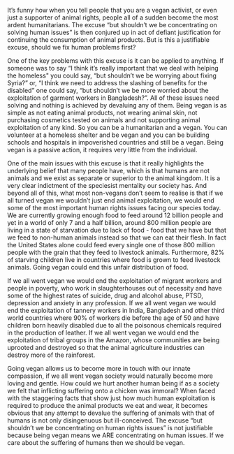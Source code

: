 It’s funny how when you tell people that you are a vegan activist, or even just a supporter of animal rights, people all of a sudden become the most ardent humanitarians. The excuse “but shouldn’t we be concentrating on solving human issues” is then conjured up in act of defiant justification for continuing the consumption of animal products. But is this a justifiable excuse, should we fix human problems first? 

One of the key problems with this excuse is it can be applied to anything. If someone was to say “I think it’s really important that we deal with helping the homeless" you could say, “but shouldn’t we be worrying about fixing Syria?” or, “I think we need to address the slashing of benefits for the disabled” one could say, “but shouldn’t we be more worried about the exploitation of garment workers in Bangladesh?”. All of these issues need solving and nothing is achieved by devaluing any of them. Being vegan is as simple as not eating animal products, not wearing animal skin, not purchasing cosmetics tested on animals and not supporting animal exploitation of any kind. So you can be a humanitarian and a vegan. You can volunteer at a homeless shelter and be vegan and you can be building schools and hospitals in impoverished countries and still be a vegan. Being vegan is a passive action, it requires very little from the individual. 

One of the main issues with this excuse is that it really highlights the underlying belief that many people have, which is that humans are not animals and we exist as separate or superior to the animal kingdom. It is a very clear indictment of the speciesist mentality our society has. And beyond all of this, what most non-vegans don’t seem to realise is that if we all turned vegan we wouldn’t just end animal exploitation, we would end some of the most important human rights issues facing our species today. We are currently growing enough food to feed around 12 billion people and yet in a world of only 7 and a half billion, around 800 million people are living in a state of starvation due to lack of food - food that we have but that we feed to non-human animals instead so that we can eat their flesh. In fact the United States alone could feed every single one of those 800 million people with the grain that they feed to livestock animals. Furthermore, 82% of starving children live in countries where food is grown to feed livestock animals. Going vegan could end this unfair distribution of food. 

If we all went vegan we would end the exploitation of migrant workers and people in poverty, who work in slaughterhouses out of necessity and have some of the highest rates of suicide, drug and alcohol abuse, PTSD, depression and anxiety in any profession. If we all went vegan we would end the exploitation of tannery workers in India, Bangladesh and other third world countries where 90% of workers die before the age of 50 and have children born heavily disabled due to all the poisonous chemicals required in the production of leather. If we all went vegan we would end the exploitation of tribal groups in the Amazon, whose communities are being uprooted and destroyed so that the animal agriculture industries can destroy more of the rainforest. 

Going vegan allows us to become more in touch with our innate compassion, if we all went vegan society would naturally become more loving and gentle. How could we hurt another human being if as a society we felt that inflicting suffering onto a chicken was immoral? When faced with the staggering facts that show just how much human exploitation is required to produce the animal products we eat and wear, it becomes obvious that any attempt to devalue the suffering of animals with that of humans is not only disingenuous but ill-conceived. The excuse “but shouldn’t we be concentrating on human rights issues” is not justifiable because being vegan means we ARE concentrating on human issues. If we care about the suffering of humans then we should be vegan.